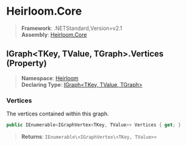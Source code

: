 # Heirloom.Core

> **Framework**: .NETStandard,Version=v2.1  
> **Assembly**: [Heirloom.Core][0]

## IGraph\<TKey, TValue, TGraph>.Vertices (Property)

> **Namespace**: [Heirloom][0]  
> **Declaring Type**: [IGraph\<TKey, TValue, TGraph>][1]

### Vertices

The vertices contained within this graph.

```cs
public IEnumerable<IGraphVertex<TKey, TValue>> Vertices { get; }
```

> **Returns**: `IEnumerable\<IGraphVertex\<TKey, TValue>>`

[0]: ../../../Heirloom.Core.md
[1]: ../IGraph[TKey,TValue,TGraph].md
